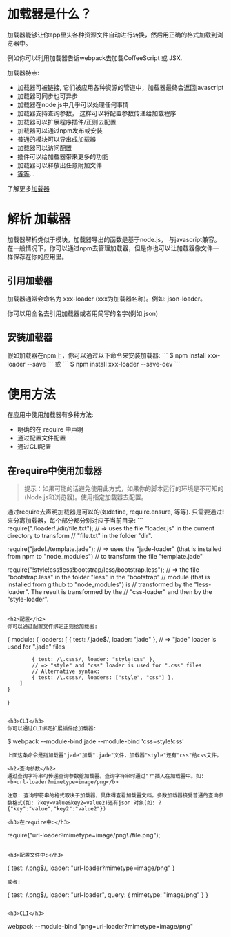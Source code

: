 <h1>加载器是什么？</h1>
加载器能够让你app里头各种资源文件自动进行转换，然后用正确的格式加载到浏览器中。

例如你可以利用加载器告诉webpack去加载CoffeeScript 或 JSX.

加载器特点:
<ul>
	<li>加载器可被链接, 它们被应用各种资源的管道中，加载器最终会返回javascript</li>
	<li>加载器可同步也可异步</li>
	<li>加载器在node.js中几乎可以处理任何事情</li>
	<li>加载器支持查询参数， 这样可以将配置参数传递给加载程序</li>
	<li>加载器可以扩展程序插件/正则去配置</li>
	<li>加载器可以通过npm发布或安装</li>
	<li>普通的模块可以导出成加载器</li>
	<li>加载器可以访问配置</li>
	<li>插件可以给加载器带来更多的功能</li>
	<li>加载器可以释放出任意附加文件</li>
	<li><a href="https://webpack.github.io/docs/loaders.html">等等</a>...</li>
</ul>

了解更多<a href="https://webpack.github.io/docs/list-of-loaders.html">加载器</a>

<h1>解析 加载器</h1>
加载器解析类似于模块，加载器导出的函数是基于node.js， 与javascript兼容。在一般情况下，你可以通过npm去管理加载器，但是你也可以让加载器像文件一样保存在你的应用里。

<h2>引用加载器</h2>
加载器通常会命名为 xxx-loader (xxx为加载器名称)。例如: json-loader。

你可以用全名去引用加载器或者用简写的名字(例如:json)

<h2>安装加载器</h2>
假如加载器在npm上，你可以通过以下命令来安装加载器:
```
$ npm install xxx-loader --save
```
或
```
$ npm install xxx-loader --save-dev
```

<h1>使用方法</h1>
在应用中使用加载器有多种方法:
<ul>
	<li>明确的在 require 中声明</li>
	<li>通过配置文件配置</li>
	<li>通过CLI配置</li>
</ul>

<h2>在require中使用加载器</h2>
<blockquote>
	提示：如果可能的话避免使用此方式，如果你的脚本运行的环境是不可知的(Node.js和浏览器)。使用指定加载器去配置。
</blockquote>
通过require去声明加载器是可以的(如define, require.ensure, 等等). 只需要通过<b>!</b>来分离加载器，每个部分都分别对应于当前目录:
```
require("./loader!./dir/file.txt");
// => uses the file "loader.js" in the current directory to transform
//    "file.txt" in the folder "dir".

require("jade!./template.jade");
// => uses the "jade-loader" (that is installed from npm to "node_modules")
//    to transform the file "template.jade"

require("!style!css!less!bootstrap/less/bootstrap.less");
// => the file "bootstrap.less" in the folder "less" in the "bootstrap"
//    module (that is installed from github to "node_modules") is
//    transformed by the "less-loader". The result is transformed by the
//    "css-loader" and then by the "style-loader".
```

<h2>配置</h2>
你可以通过配置文件绑定正则给加载器:
```
{
    module: {
        loaders: [
            { test: /\.jade$/, loader: "jade" },
            // => "jade" loader is used for ".jade" files

            { test: /\.css$/, loader: "style!css" },
            // => "style" and "css" loader is used for ".css" files
            // Alternative syntax:
            { test: /\.css$/, loaders: ["style", "css"] },
        ]
    }
}
```

<h3>CLI</h3>
你可以通过CLI绑定扩展插件给加载器:
```
$ webpack --module-bind jade --module-bind 'css=style!css'
```
上面这条命令是指加载器"jade"加载".jade"文件，加载器"style"还有"css"给css文件。

<h2>查询参数</h2>
通过查询字符串可传递查询参数给加载器。查询字符串时通过"?"插入在加载器中。如: <b>url-loader?mimetype=image/png</b>

注意: 查询字符串的格式取决于加载器，具体得查看加载器文档，多数加载器接受普通的查询参数格式(如: ?key=value&key2=value2)还有json 对象(如: ?{"key":"value","key2":"value2"})

<h3>在require中:</h3>
```
require("url-loader?mimetype=image/png!./file.png");
```

<h3>配置文件中:</h3>
```
{ test: /\.png$/, loader: "url-loader?mimetype=image/png" }
```
或者:
```
{
    test: /\.png$/,
    loader: "url-loader",
    query: { mimetype: "image/png" }
}
```

<h3>CLI</h3>
```
webpack --module-bind "png=url-loader?mimetype=image/png"
```
